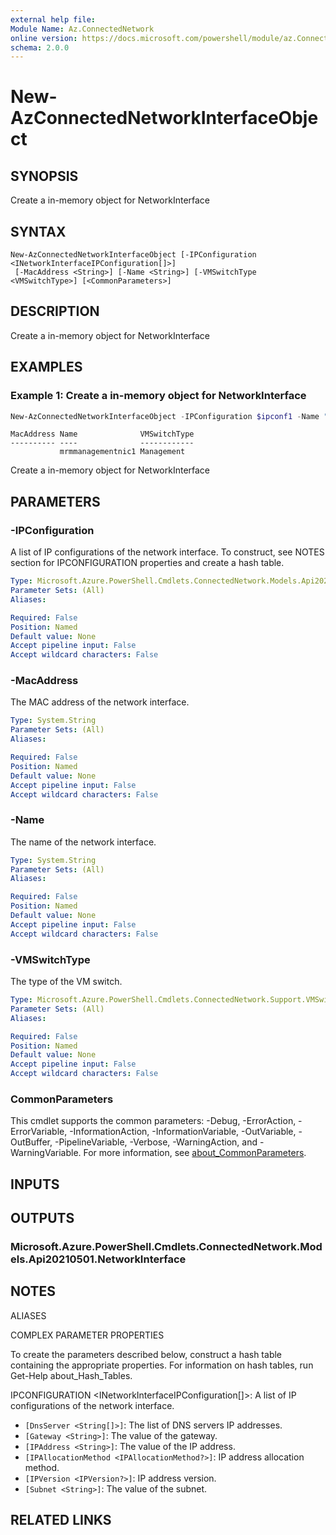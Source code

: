 ```yaml
---
external help file:
Module Name: Az.ConnectedNetwork
online version: https://docs.microsoft.com/powershell/module/az.ConnectedNetwork/new-AzConnectedNetworkInterfaceObject
schema: 2.0.0
---
```


# New-AzConnectedNetworkInterfaceObject

## SYNOPSIS
Create a in-memory object for NetworkInterface

## SYNTAX

```
New-AzConnectedNetworkInterfaceObject [-IPConfiguration <INetworkInterfaceIPConfiguration[]>]
 [-MacAddress <String>] [-Name <String>] [-VMSwitchType <VMSwitchType>] [<CommonParameters>]
```

## DESCRIPTION
Create a in-memory object for NetworkInterface

## EXAMPLES

### Example 1: Create a in-memory object for NetworkInterface
```powershell
New-AzConnectedNetworkInterfaceObject -IPConfiguration $ipconf1 -Name "mrmmanagementnic1" -VMSwitchType "Management"
```

```output
MacAddress Name              VMSwitchType
---------- ----              ------------
           mrmmanagementnic1 Management
```

Create a in-memory object for NetworkInterface

## PARAMETERS

### -IPConfiguration
A list of IP configurations of the network interface.
To construct, see NOTES section for IPCONFIGURATION properties and create a hash table.

```yaml
Type: Microsoft.Azure.PowerShell.Cmdlets.ConnectedNetwork.Models.Api20210501.INetworkInterfaceIPConfiguration[]
Parameter Sets: (All)
Aliases:

Required: False
Position: Named
Default value: None
Accept pipeline input: False
Accept wildcard characters: False
```

### -MacAddress
The MAC address of the network interface.

```yaml
Type: System.String
Parameter Sets: (All)
Aliases:

Required: False
Position: Named
Default value: None
Accept pipeline input: False
Accept wildcard characters: False
```

### -Name
The name of the network interface.

```yaml
Type: System.String
Parameter Sets: (All)
Aliases:

Required: False
Position: Named
Default value: None
Accept pipeline input: False
Accept wildcard characters: False
```

### -VMSwitchType
The type of the VM switch.

```yaml
Type: Microsoft.Azure.PowerShell.Cmdlets.ConnectedNetwork.Support.VMSwitchType
Parameter Sets: (All)
Aliases:

Required: False
Position: Named
Default value: None
Accept pipeline input: False
Accept wildcard characters: False
```

### CommonParameters
This cmdlet supports the common parameters: -Debug, -ErrorAction, -ErrorVariable, -InformationAction, -InformationVariable, -OutVariable, -OutBuffer, -PipelineVariable, -Verbose, -WarningAction, and -WarningVariable. For more information, see [about_CommonParameters](http://go.microsoft.com/fwlink/?LinkID=113216).

## INPUTS

## OUTPUTS

### Microsoft.Azure.PowerShell.Cmdlets.ConnectedNetwork.Models.Api20210501.NetworkInterface

## NOTES

ALIASES

COMPLEX PARAMETER PROPERTIES

To create the parameters described below, construct a hash table containing the appropriate properties. For information on hash tables, run Get-Help about_Hash_Tables.


IPCONFIGURATION <INetworkInterfaceIPConfiguration[]>: A list of IP configurations of the network interface.
  - `[DnsServer <String[]>]`: The list of DNS servers IP addresses.
  - `[Gateway <String>]`: The value of the gateway.
  - `[IPAddress <String>]`: The value of the IP address.
  - `[IPAllocationMethod <IPAllocationMethod?>]`: IP address allocation method.
  - `[IPVersion <IPVersion?>]`: IP address version.
  - `[Subnet <String>]`: The value of the subnet.

## RELATED LINKS

